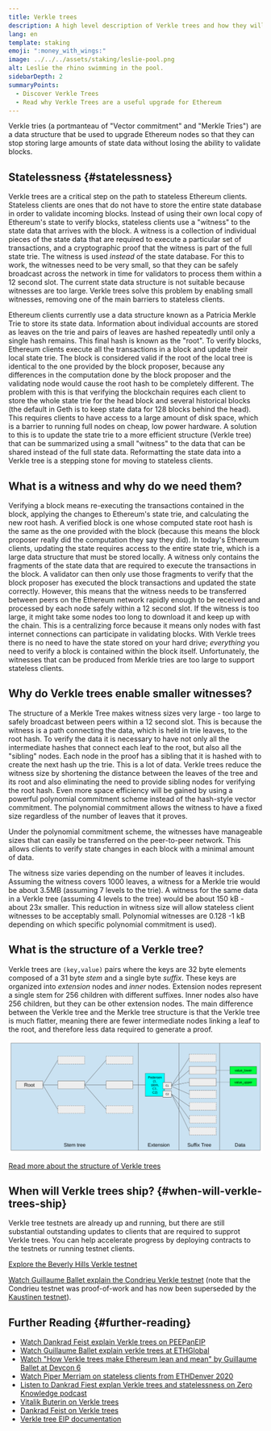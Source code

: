 ```yaml
---
title: Verkle trees
description: A high level description of Verkle trees and how they will be used to upgrade Ethereum
lang: en
template: staking
emoji: ":money_with_wings:"
image: ../../../assets/staking/leslie-pool.png
alt: Leslie the rhino swimming in the pool.
sidebarDepth: 2
summaryPoints:
  - Discover Verkle Trees
  - Read why Verkle Trees are a useful upgrade for Ethereum
---
```


Verkle tries (a portmanteau of "Vector commitment" and "Merkle Tries") are a data structure that be used to upgrade Ethereum nodes so that they can stop storing large amounts of state data without losing the ability to validate blocks.

## Statelessness {#statelessness}

Verkle trees are a critical step on the path to stateless Ethereum clients. Stateless clients are ones that do not have to store the entire state database in order to validate incoming blocks. Instead of using their own local copy of Ethereum's state to verify blocks, stateless clients use a "witness" to the state data that arrives with the block. A witness is a collection of individual pieces of the state data that are required to execute a particular set of transactions, and a cryptographic proof that the witness is part of the full state trie. The witness is used _instead_ of the state database. For this to work, the witnesses need to be very small, so that they can be safely broadcast across the network in time for validators to process them within a 12 second slot. The current state data structure is not suitable because witnesses are too large. Verkle trees solve this problem by enabling small witnesses, removing one of the main barriers to stateless clients.

<ExpandableCard title="Why do we want stateless clients?">

Ethereum clients currently use a data structure known as a Patricia Merkle Trie to store its state data. Information about individual accounts are stored as leaves on the trie and pairs of leaves are hashed repeatedly until only a single hash remains. This final hash is known as the "root". To verify blocks, Ethereum clients execute all the transactions in a block and update their local state trie. The block is considered valid if the root of the local tree is identical to the one provided by the block proposer, because any differences in the computation done by the block proposer and the validating node would cause the root hash to be completely different. The problem with this is that verifying the blockchain requires each client to store the whole state trie for the head block and several historical blocks (the default in Geth is to keep state data for 128 blocks behind the head). This requires clients to have access to a large amount of disk space, which is a barrier to running full nodes on cheap, low power hardware. A solution to this is to update the state trie to a more efficient structure (Verkle tree) that can be summarized using a small "witness" to the data that can be shared instead of the full state data. Reformatting the state data into a Verkle tree is a stepping stone for moving to stateless clients.

</ExpandableCard>

## What is a witness and why do we need them?

Verifying a block means re-executing the transactions contained in the block, applying the changes to Ethereum's state trie, and calculating the new root hash. A verified block is one whose computed state root hash is the same as the one provided with the block (because this means the block proposer really did the computation they say they did). In today's Ethereum clients, updating the state requires access to the entire state trie, which is a large data structure that must be stored locally. A witness only contains the fragments of the state data that are required to execute the transactions in the block. A validator can then only use those fragments to verify that the block proposer has executed the block transactions and updated the state correctly. However, this means that the witness needs to be transferred between peers on the Ethereum network rapidly enough to be received and processed by each node safely within a 12 second slot. If the witness is too large, it might take some nodes too long to download it and keep up with the chain. This is a centralizing force because it means only nodes with fast internet connections can participate in validating blocks. With Verkle trees there is no need to have the state stored on your hard drive; _everything_ you need to verify a block is contained within the block itself. Unfortunately, the witnesses that can be produced from Merkle tries are too large to support stateless clients.

## Why do Verkle trees enable smaller witnesses?

The structure of a Merkle Tree makes witness sizes very large - too large to safely broadcast between peers within a 12 second slot. This is because the witness is a path connecting the data, which is held in trie leaves, to the root hash. To verify the data it is necessary to have not only all the intermediate hashes that connect each leaf to the root, but also all the "sibling" nodes. Each node in the proof has a sibling that it is hashed with to create the next hash up the trie. This is a lot of data. Verkle trees reduce the witness size by shortening the distance between the leaves of the tree and its root and also eliminating the need to provide sibling nodes for verifying the root hash. Even more space efficiency will be gained by using a powerful polynomial commitment scheme instead of the hash-style vector commitment. The polynomial commitment allows the witness to have a fixed size regardless of the number of leaves that it proves.

Under the polynomial commitment scheme, the witnesses have manageable sizes that can easily be transferred on the peer-to-peer network. This allows clients to verify state changes in each block with a minimal amount of data.

<ExpandableCard title="Exactly how much can Verkle trees reduce witness size?">

The witness size varies depending on the number of leaves it includes. Assuming the witness covers 1000 leaves, a witness for a Merkle trie would be about 3.5MB (assuming 7 levels to the trie). A witness for the same data in a Verkle tree (assuming 4 levels to the tree) would be about 150 kB - about 23x smaller. This reduction in witness size will allow stateless client witnesses to be acceptably small. Polynomial witnesses are 0.128 -1 kB depending on which specific polynomial commitment is used).

</ExpandableCard>

## What is the structure of a Verkle tree?

Verkle trees are `(key,value)` pairs where the keys are 32 byte elements composed of a 31 byte _stem_ and a single byte _suffix_. These keys are organized into _extension_ nodes and _inner_ nodes. Extension nodes represent a single stem for 256 children with different suffixes. Inner nodes also have 256 children, but they can be other extension nodes. The main difference between the Verkle tree and the Merkle tree structure is that the Verkle tree is much flatter, meaning there are fewer intermediate nodes linking a leaf to the root, and therefore less data required to generate a proof.

![Illustration of the Verkle tree structure from the [EIP](https://notes.ethereum.org/@vbuterin/verkle_tree_eip)](./verkle.png)

[Read more about the structure of Verkle trees](https://blog.ethereum.org/2021/12/02/verkle-tree-structure)

## When will Verkle trees ship? {#when-will-verkle-trees-ship}

Verkle tree testnets are already up and running, but there are still substantial outstanding updates to clients that are required to supprot Verkle trees. You can help accelerate progress by deploying contracts to the testnets or running testnet clients.

[Explore the Beverly Hills Verkle testnet](https://beverlyhills.ethpandaops.io)

[Watch Guillaume Ballet explain the Condrieu Verkle testnet](https://www.youtube.com/watch?v=cPLHFBeC0Vg) (note that the Condrieu testnet was proof-of-work and has now been superseded by the [Kaustinen testnet](https://kaustinen.ethdevops.io)).

## Further Reading {#further-reading}

- [Watch Dankrad Feist explain Verkle trees on PEEPanEIP](https://www.youtube.com/watch?v=RGJOQHzg3UQ)
- [Watch Guillaume Ballet explain verkle trees at ETHGlobal](https://www.youtube.com/watch?v=f7bEtX3Z57o)
- [Watch "How Verkle trees make Ethereum lean and mean" by Guillaume Ballet at Devcon 6](https://www.youtube.com/watch?v=Q7rStTKwuYs)
- [Watch Piper Merriam on stateless clients from ETHDenver 2020](https://www.youtube.com/watch?v=0yiZJNciIJ4)
- [Listen to Dankrad Fiest explan Verkle trees and statelessness on Zero Knowledge podcast](https://zeroknowledge.fm/episode-202-stateless-ethereum-verkle-tries-with-dankrad-feist/)
- [Vitalik Buterin on Verkle trees](https://vitalik.ca/general/2021/06/18/verkle.html)
- [Dankrad Feist on Verkle trees](https://dankradfeist.de/ethereum/2021/06/18/verkle-trie-for-eth1.html)
- [Verkle tree EIP documentation](https://notes.ethereum.org/@vbuterin/verkle_tree_eip#Illustration)
